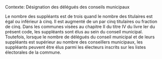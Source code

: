 Contexte: Désignation des délégués des conseils municipaux

Le nombre des suppléants est de trois quand le nombre des titulaires est égal ou inférieur à cinq. Il est augmenté de un par cinq titulaires ou fraction de cinq. Dans les communes visées au chapitre II du titre IV du livre Ier du présent code, les suppléants sont élus au sein du conseil municipal. Toutefois, lorsque le nombre de délégués du conseil municipal et de leurs suppléants est supérieur au nombre des conseillers municipaux, les suppléants peuvent être élus parmi les électeurs inscrits sur les listes électorales de la commune.